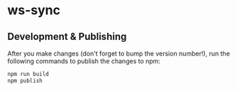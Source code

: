 # ws-sync

## Development & Publishing

After you make changes (don't forget to bump the version number!), run the following commands to publish the changes to npm:

```bash
npm run build
npm publish
```